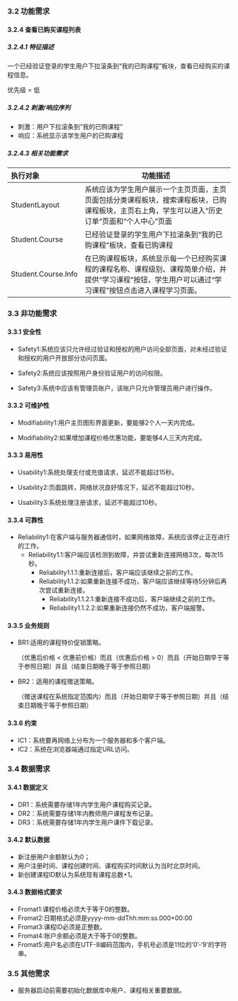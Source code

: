 ### 3.2 功能需求

#### 3.2.4  查看已购买课程列表

##### 3.2.4.1 特征描述

一个已经验证登录的学生用户下拉滚条到“我的已购课程”板块，查看已经购买的课程信息。

优先级 = 低

##### 3.2.4.2 刺激/响应序列

- 刺激：用户下拉滚条到“我的已购课程”
- 响应：系统显示该学生用户的已购课程

##### 3.2.4.3 相关功能需求

| 执行对象            | 功能描述                                                     |
| :------------------ | ------------------------------------------------------------ |
| StudentLayout       | 系统应该为学生用户展示一个主页页面，主页页面包括分类课程板块，搜索课程板块，已购课程板块，主页右上角，学生可以进入“历史订单“页面和“个人中心”页面 |
| Student.Course      | 已经验证登录的学生用户下拉滚条到“我的已购课程”板块，查看已购课程 |
| Student.Course.Info | 在已购课程板块，系统显示每一个已经购买课程的课程名称、课程级别、课程简单介绍，并提供“学习课程”按钮，学生用户可以通过“学习课程”按钮点击进入课程学习页面。 |


### 3.3 非功能需求

#### 3.3.1  安全性

- Safety1:系统应该只允许经过验证和授权的用户访问全部页面，对未经过验证和授权的用户开放部分访问页面。

- Safety2:系统应该按照用户身份验证用户的访问权限。

- Safety3:系统中应该有管理员账户，该账户只允许管理员用户进行操作。

#### 3.3.2  可维护性

- Modifiability1:用户主页图形界面更新，要能够2个人一天内完成。

- Modifiability2:如果增加课程价格优惠功能，要能够4人三天内完成。

#### 3.3.3  易用性

- Usability1:系统处理支付或充值请求，延迟不能超过15秒。

- Usability2:页面跳转，网络状况良好情况下，延迟不能超过10秒。

- Usability3:系统处理注册请求，延迟不能超过10秒。

#### 3.3.4  可靠性

- Reliability1:在客户端与服务器通信时，如果网络故障，系统应该停止正在进行的工作。
  - Reliability1.1:客户端应该检测到故障，并尝试重新连接网络3次，每次15秒。
    - Reliability1.1.1:重新连接后，客户端应该继续之前的工作。
    - Reliability1.1.2:如果重新连接不成功，客户端应该继续等待5分钟后再次尝试重新连接。
      - Reliability1.1.2.1:重新连接不成功后，客户端继续之前的工作。
      - Reliability1.1.2.2:如果重新连接仍然不成功，客户端报警。

#### 3.3.5  业务规则

- BR1:适用的课程特价促销策略。

  （优惠后价格 < 优惠前价格）而且（优惠后价格 > 0）而且（开始日期早于等于参照日期）并且（结束日期晚于等于参照日期）

- BR2：适用的课程赠送策略。

  （赠送课程在系统指定范围内）而且（开始日期早于等于参照日期）并且（结束日期晚于等于参照日期）

#### 3.3.6  约束

- IC1：系统要再网络上分布为一个服务器和多个客户端。
- IC2：系统在浏览器端通过指定URL访问。

### 3.4  数据需求

#### 3.4.1  数据定义

- DR1：系统需要存储1年内学生用户课程购买记录。
- DR2：系统需要存储1年内教师用户课程发布记录。
- DR3：系统需要存储1年内学生用户课件下载记录。

#### 3.4.2  默认数据

- 新注册用户余额默认为0；
- 用户注册时间、课程创建时间、课程购买时间默认为当时北京时间。
- 新创建课程ID默认为系统现有课程总数+1。

#### 3.4.3  数据格式要求

- Fromat1:课程价格必须大于等于0的整数。
- Fromat2:日期格式必须是yyyy-mm-ddThh:mm:ss.000+00:00
- Fromat3:课程ID必须是正整数。
- Fromat4:账户余额必须是大于等于0的整数。
- Fromat5:用户名必须在UTF-8编码范围内，手机号必须是11位的‘0’-‘9’的字符串。

### 3.5  其他需求

- 服务器启动前需要初始化数据库中用户、课程相关重要数据。

